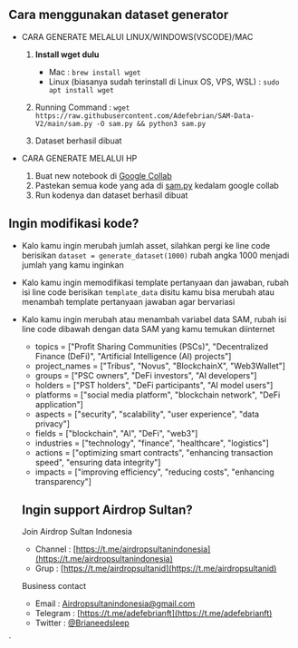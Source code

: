 ## Cara menggunakan dataset generator

 

- CARA GENERATE MELALUI  LINUX/WINDOWS(VSCODE)/MAC

  1. **Install wget dulu** 
     - Mac : `brew install wget`
     - Linux (biasanya sudah terinstall di Linux OS, VPS, WSL) : `sudo apt install wget`
     
  2. Running Command : `wget https://raw.githubusercontent.com/Adefebrian/SAM-Data-V2/main/sam.py -O sam.py && python3 sam.py`

  3.  Dataset berhasil dibuat

- CARA GENERATE MELALUI HP

  1. Buat new notebook di [Google Collab](https://colab.google/) 
  2. Pastekan semua kode yang ada di [sam.py](https://github.com/Adefebrian/SAM-Data-V2/blob/main/sam.py) kedalam google collab
  3. Run kodenya dan dataset berhasil dibuat 

## Ingin modifikasi kode?

 - Kalo kamu ingin merubah jumlah asset, silahkan pergi ke line code berisikan `dataset = generate_dataset(1000)` rubah angka 1000 menjadi jumlah yang kamu inginkan 
 - Kalo kamu ingin memodifikasi template pertanyaan dan jawaban, rubah isi line code berisikan `template_data` disitu kamu bisa merubah atau menambah template pertanyaan jawaban agar bervariasi 
 - Kalo kamu ingin merubah atau menambah variabel data SAM, rubah isi line code dibawah dengan data SAM yang kamu temukan diinternet  
    - topics = ["Profit Sharing Communities (PSCs)", "Decentralized Finance (DeFi)", "Artificial Intelligence (AI) projects"]
    - project_names = ["Tribus", "Novus", "BlockchainX", "Web3Wallet"]
    - groups = ["PSC owners", "DeFi investors", "AI developers"]
    - holders = ["PST holders", "DeFi participants", "AI model users"]
    - platforms = ["social media platform", "blockchain network", "DeFi application"]
   - aspects = ["security", "scalability", "user experience", "data privacy"]
    - fields = ["blockchain", "AI", "DeFi", "web3"]
    - industries = ["technology", "finance", "healthcare", "logistics"]
    - actions = ["optimizing smart contracts", "enhancing transaction speed", "ensuring data integrity"]
    - impacts = ["improving efficiency", "reducing costs", "enhancing transparency"]

   ## Ingin support Airdrop Sultan? 
   Join Airdrop Sultan Indonesia 
   - Channel : [https://t.me/airdropsultanindonesia](https://t.me/airdropsultanindonesia)
   -  Grup : [https://t.me/airdropsultanid](https://t.me/airdropsultanid) 
   
   Business contact  
   - Email : Airdropsultanindonesia@gmail.com 
   - Telegram : [https://t.me/adefebrianft](https://t.me/adefebrianft) 
   - Twitter : [@Brianeedsleep](https://x.com/brianeedsleep)
    
 


`

